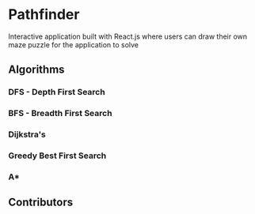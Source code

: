 # Pathfinder
Interactive application built with React.js where users can draw their own maze puzzle for the application to solve

## Algorithms

### DFS - Depth First Search

### BFS - Breadth First Search

### Dijkstra's

### Greedy Best First Search

### A*

## Contributors